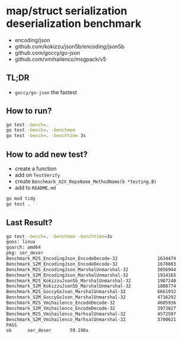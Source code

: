 
# map/struct serialization deserialization benchmark

- encoding/json
- github.com/kokizzu/json5b/encoding/json5b
- github.com/goccy/go-json
- github.com/vmihailenco/msgpack/v5

## TL;DR

- `goccy/go-json` the fastest

## How to run?

```bash
go test -bench=.
go test -bench=. -benchmem
go test -bench=. -benchtime 3s
```

## How to add new test?

- create a function
- add on `TestVerify`
- create `Benchmark_X2X_RepoName_MethodName(b *testing.B)`
- add to `README.md`

```bash
go mod tidy
go test .
```

## Last Result?

```bash
go test -bench=. -benchmem -benchtime=3s
goos: linux
goarch: amd64
pkg: ser_deser         
Benchmark_M2S_EncodingJson_EncodeDecode-32               1634474              2222 ns/op            1385 B/op         19 allocs/op
Benchmark_S2M_EncodingJson_EncodeDecode-32               1678803              2067 ns/op            1474 B/op         21 allocs/op
Benchmark_M2S_EncodingJson_MarshalUnmarshal-32           2056944              1780 ns/op             600 B/op         16 allocs/op
Benchmark_S2M_EncodingJson_MarshalUnmarshal-32           1914165              1782 ns/op             688 B/op         18 allocs/op
Benchmark_M2S_KokizzuJson5b_MarshalUnmarshal-32          1987240              1711 ns/op             632 B/op         16 allocs/op
Benchmark_S2M_KokizzuJson5b_MarshalUnmarshal-32          1888774              1884 ns/op             960 B/op         20 allocs/op
Benchmark_M2S_GoccyGoJson_MarshalUnmarshal-32            6661932               517.4 ns/op            80 B/op          3 allocs/op
Benchmark_S2M_GoccyGoJson_MarshalUnmarshal-32            4716292               769.7 ns/op           513 B/op         12 allocs/op
Benchmark_M2S_Vmihailenco_EncodeDecode-32                4605936               791.2 ns/op           456 B/op          8 allocs/op
Benchmark_S2M_Vmihailenco_EncodeDecode-32                3973827               953.1 ns/op           872 B/op         15 allocs/op
Benchmark_M2S_Vmihailenco_MarhsalUnmarshal-32            4572597               741.3 ns/op           188 B/op          5 allocs/op
Benchmark_S2M_Vmihailenco_MarhsalUnmarshal-32            3700621               951.5 ns/op           606 B/op         12 allocs/op
PASS
ok      ser_deser       59.196s
```